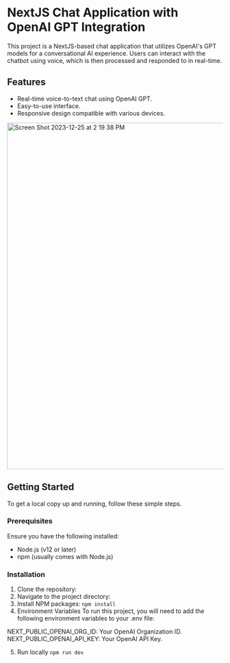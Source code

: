 # NextJS Chat Application with OpenAI GPT Integration

This project is a NextJS-based chat application that utilizes OpenAI's GPT models for a conversational AI experience. Users can interact with the chatbot using voice, which is then processed and responded to in real-time.

## Features

- Real-time voice-to-text chat using OpenAI GPT.
- Easy-to-use interface.
- Responsive design compatible with various devices.
  
<img width="810" alt="Screen Shot 2023-12-25 at 2 19 38 PM" src="https://github.com/Rinzyy/Voice-To-Speech-AI/assets/80165041/2379763c-9820-4e2c-815e-c70c82d3eced">

## Getting Started

To get a local copy up and running, follow these simple steps.

### Prerequisites

Ensure you have the following installed:
- Node.js (v12 or later)
- npm (usually comes with Node.js)

### Installation

1. Clone the repository:
2. Navigate to the project directory:
3. Install NPM packages:
```npm install```
4. Environment Variables
To run this project, you will need to add the following environment variables to your .env file:

NEXT_PUBLIC_OPENAI_ORG_ID: Your OpenAI Organization ID.
NEXT_PUBLIC_OPENAI_API_KEY: Your OpenAI API Key.

5. Run locally
```npm run dev```

